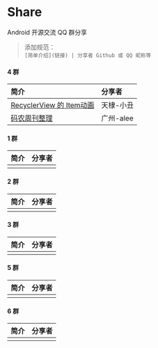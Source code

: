 # Share
Android 开源交流 QQ 群分享

> 添加规范：  
> `[简单介绍](链接) | 分享者 Github 或 QQ 昵称等`

#### 4 群

简介 | 分享者
:------------- | :-------------
[RecyclerView 的 Item动画](https://github.com/wasabeef/recyclerview-animators) | 天棣-小丑
[码农周刊整理](https://github.com/nemoTyrant/manong)  | 广州-alee

#### 1 群

简介 | 分享者
:------------- | :-------------
 | | |

#### 2 群

简介 | 分享者
:------------- | :-------------
 | | |
 

#### 3 群

简介 | 分享者
:------------- | :-------------
 | | |
 
 
#### 5 群

简介 | 分享者
:------------- | :-------------
 | | |
 
#### 6 群

简介 | 分享者
:------------- | :-------------
 | | |
